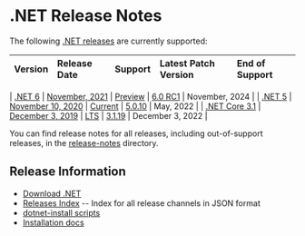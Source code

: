 # .NET Release Notes

The following [.NET releases](../releases.md) are currently supported:

|  Version  | Release Date | Support | Latest Patch Version | End of Support |
| :-- | :-- | :-- | :-- | :-- |

| [.NET 6](6.0/README.md) | [November, 2021](https://devblogs.microsoft.com/dotnet/announcing-net-6-rc-1/) | [Preview][policies] | [6.0 RC1][6.0 RC1] | November, 2024 |
| [.NET 5](5.0/README.md) | [November 10, 2020](https://devblogs.microsoft.com/dotnet/announcing-net-5-0/) | [Current][policies] | [5.0.10][5.0.10] | May, 2022 |
| [.NET Core 3.1](3.1/README.md) | [December 3, 2019](https://devblogs.microsoft.com/dotnet/announcing-net-core-3-1/) | [LTS][policies] | [3.1.19][3.1.19] | December 3, 2022 |

You can find release notes for all releases, including out-of-support releases, in the [release-notes](.) directory.

[6.0 RC1]: 6.0/preview/6.0.0-rc.1.md
[5.0.10]: 5.0/5.0.10/5.0.10.md
[3.1.19]: 3.1/3.1.19/3.1.19.md


## Release Information

* [Download .NET](https://dotnet.microsoft.com/download/dotnet)
* [Releases Index][releases-index.json] -- Index for all release channels in JSON format
* [dotnet-install scripts](https://docs.microsoft.com/dotnet/core/tools/dotnet-install-script)
* [Installation docs](https://docs.microsoft.com/dotnet/core/install/)

[releases-index.json]: https://dotnetcli.blob.core.windows.net/dotnet/release-metadata/releases-index.json
[policies]: ../release-policies.md
